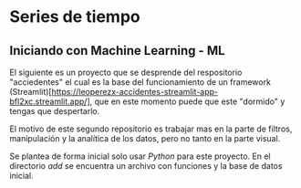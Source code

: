 # Series de tiempo 

## Iniciando con Machine Learning - ML

El siguiente es un proyecto que se desprende del respositorio "acciedentes" el cual es la base del funcionamiento de un framework (Streamlit)[https://leoperezx-accidentes-streamlit-app-bfl2xc.streamlit.app/], que en este momento puede que este "dormido" y tengas que despertarlo. 

El motivo de este segundo repositorio es trabajar mas en la parte de filtros, manipulación y la analítica de los datos, pero no tanto en la parte visual.

Se plantea de forma inicial solo usar _Python_ para este proyecto. En el directorio _add_ se encuentra un archivo con funciones y la base de datos inicial.